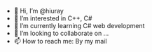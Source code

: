 - 👋 Hi, I’m @hiuray
- 👀 I’m interested in C++, C#
- 🌱 I’m currently learning C# web development
- 💞️ I’m looking to collaborate on ...
- 📫 How to reach me: By my mail

<!---
hiuray/hiuray is a ✨ special ✨ repository because its `README.md` (this file) appears on your GitHub profile.
You can click the Preview link to take a look at your changes.
--->
